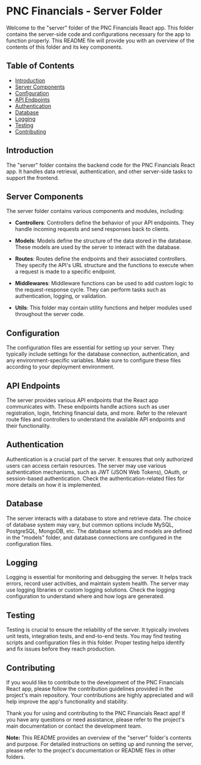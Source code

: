 # PNC Financials - Server Folder

Welcome to the "server" folder of the PNC Financials React app. This folder contains the server-side code and configurations necessary for the app to function properly. This README file will provide you with an overview of the contents of this folder and its key components.

## Table of Contents

- [Introduction](#introduction)
- [Server Components](#server-components)
- [Configuration](#configuration)
- [API Endpoints](#api-endpoints)
- [Authentication](#authentication)
- [Database](#database)
- [Logging](#logging)
- [Testing](#testing)
- [Contributing](#contributing)

## Introduction

The "server" folder contains the backend code for the PNC Financials React app. It handles data retrieval, authentication, and other server-side tasks to support the frontend.

## Server Components

The server folder contains various components and modules, including:

- **Controllers**: Controllers define the behavior of your API endpoints. They handle incoming requests and send responses back to clients.

- **Models**: Models define the structure of the data stored in the database. These models are used by the server to interact with the database.

- **Routes**: Routes define the endpoints and their associated controllers. They specify the API's URL structure and the functions to execute when a request is made to a specific endpoint.

- **Middlewares**: Middleware functions can be used to add custom logic to the request-response cycle. They can perform tasks such as authentication, logging, or validation.

- **Utils**: This folder may contain utility functions and helper modules used throughout the server code.

## Configuration

The configuration files are essential for setting up your server. They typically include settings for the database connection, authentication, and any environment-specific variables. Make sure to configure these files according to your deployment environment.

## API Endpoints

The server provides various API endpoints that the React app communicates with. These endpoints handle actions such as user registration, login, fetching financial data, and more. Refer to the relevant route files and controllers to understand the available API endpoints and their functionality.

## Authentication

Authentication is a crucial part of the server. It ensures that only authorized users can access certain resources. The server may use various authentication mechanisms, such as JWT (JSON Web Tokens), OAuth, or session-based authentication. Check the authentication-related files for more details on how it is implemented.

## Database

The server interacts with a database to store and retrieve data. The choice of database system may vary, but common options include MySQL, PostgreSQL, MongoDB, etc. The database schema and models are defined in the "models" folder, and database connections are configured in the configuration files.

## Logging

Logging is essential for monitoring and debugging the server. It helps track errors, record user activities, and maintain system health. The server may use logging libraries or custom logging solutions. Check the logging configuration to understand where and how logs are generated.

## Testing

Testing is crucial to ensure the reliability of the server. It typically involves unit tests, integration tests, and end-to-end tests. You may find testing scripts and configuration files in this folder. Proper testing helps identify and fix issues before they reach production.

## Contributing

If you would like to contribute to the development of the PNC Financials React app, please follow the contribution guidelines provided in the project's main repository. Your contributions are highly appreciated and will help improve the app's functionality and stability.

Thank you for using and contributing to the PNC Financials React app! If you have any questions or need assistance, please refer to the project's main documentation or contact the development team.

**Note:** This README provides an overview of the "server" folder's contents and purpose. For detailed instructions on setting up and running the server, please refer to the project's documentation or README files in other folders.
